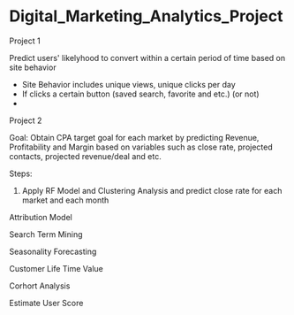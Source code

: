 # Digital_Marketing_Analytics_Project

Project 1

Predict users' likelyhood to convert within a certain period of time based on site behavior
  
  - Site Behavior includes unique views, unique clicks per day
  - If clicks a certain button (saved search, favorite and etc.) (or not)
  - 
  
 
Project 2

Goal: Obtain CPA target goal for each market by predicting Revenue, Profitability and Margin based on variables such as close rate, projected contacts, projected revenue/deal and etc. 

Steps:
1. Apply RF Model and Clustering Analysis and predict close rate for each market and each month
  
  
Attribution Model




Search Term Mining 




Seasonality Forecasting




Customer Life Time Value


Corhort Analysis


Estimate User Score




